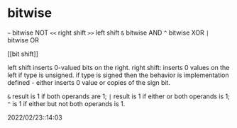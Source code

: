 # bitwise

`~` bitwise NOT
`<<` right shift
`>>` left shift
`&` bitwise AND
`^` bitwise XOR
`|` bitwise OR

[[bit shift]]

left shift inserts 0-valued bits on the right.
right shift: inserts 0 values on the left if type is unsigned. if type is signed then the behavior is implementation defined - either inserts 0 value or copies of the sign bit.

`&` result is 1 if both operands are 1; `|` result is 1 if either or both operands is 1; `^` is 1 if either but not both operands is 1. 


2022/02/23::14:03
